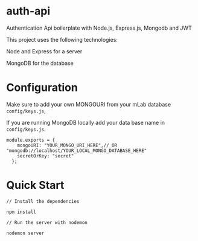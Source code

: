 # auth-api
Authentication Api boilerplate with Node.js, Express.js, Mongodb  and JWT


This project uses the following technologies:

Node and Express for a server

MongoDB for the database

# Configuration
Make sure to add your own MONGOURI from your mLab database ```config/keys.js```,

If you are running MongoDB locally add your data base name in ```config/keys.js```.

```
module.exports = {
    mongoURI: "YOUR_MONGO_URI_HERE",// OR "mongodb://localhost/YOUR_LOCAL_MONGO_DATABASE_HERE"
    secretOrKey: "secret"
  };
```

# Quick Start
```
// Install the dependencies 

npm install 

// Run the server with nodemon

nodemon server
```
